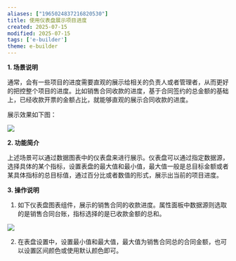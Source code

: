 ```yaml
---
aliases: ["1965024837216820530"]
title: 使用仪表盘展示项目进度
created: 2025-07-15
modified: 2025-07-15
tags: ['e-builder']
theme: e-builder
---
```


**1. 场景说明**

通常，会有一些项目的进度需要直观的展示给相关的负责人或者管理者，从而更好的把控整个项目的进度。比如销售合同收款的进度，基于合同签约的总金额的基础上，已经收款开票的金额占比，就能够直观的展示合同收款的进度。

展示效果如下图：

**![](https://myhelpdoc.oss-cn-heyuan.aliyuncs.com/mdimages/cd95550a637a9de4598c2f74c9d6eaf4.jpg)**

**2. **功**能简介**

上述场景可以通过数据图表中的仪表盘来进行展示。仪表盘可以通过指定数据源，选择具体的某个指标，设置表盘的最大值和最小值，最大值一般是总目标金额或者某具体指标的总目标值，通过百分比或者数值的形式，展示出当前的项目进度。

**3. 操作说明**

1. 如下仪表盘图表组件，展示的销售合同的收款进度。属性面板中数据源则选取的是销售合同台账，指标选择的是已收款金额的总和。

**![](https://myhelpdoc.oss-cn-heyuan.aliyuncs.com/mdimages/f20f59777b99d04315c93861b91eb754.jpg)**

2. 在表盘设置中，设置最小值和最大值，最大值为销售合同总的合同金额，也可以设置区间颜色或使用默认颜色即可。

